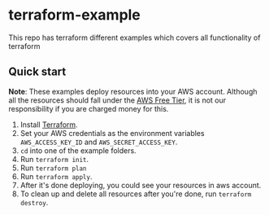 # terraform-example

This repo has terraform different examples which covers all functionality of terraform

## Quick start

**Note**: These examples deploy resources into your AWS account. Although all the resources should fall under the
[AWS Free Tier](https://aws.amazon.com/free/), it is not our responsibility if you are charged money for this.

1. Install [Terraform](https://www.terraform.io/).
1. Set your AWS credentials as the environment variables `AWS_ACCESS_KEY_ID` and `AWS_SECRET_ACCESS_KEY`.
1. `cd` into one of the example folders.
1. Run `terraform init`.
1. Run `terraform plan`
1. Run `terraform apply`.
1. After it's done deploying, you could see your resources in aws account.
1. To clean up and delete all resources after you're done, run `terraform destroy`.
